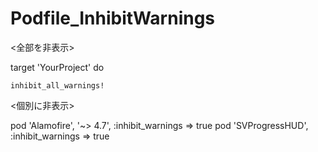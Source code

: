 # Podfile_InhibitWarnings

<全部を非表示>

target 'YourProject' do

    inhibit_all_warnings!

<個別に非表示>

pod 'Alamofire', '~> 4.7', :inhibit_warnings => true
pod 'SVProgressHUD', :inhibit_warnings => true
